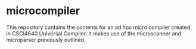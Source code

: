 # microcompiler
This repository contains the contents for an ad hoc micro compiler created in CSCI4640 Universal Compiler. It makes use of the microscanner and microparser previously outlined.
